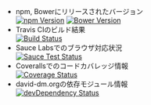 * npm, Bowerにリリースされたバージョン  
  [![npm Version](https://img.shields.io/npm/v/dyframe.svg)](https://www.npmjs.com/package/dyframe)
  [![Bower Version](https://img.shields.io/bower/v/dyframe.svg)](http://bower.io/)
* Travis CIのビルド結果  
  [![Build Status](https://travis-ci.org/htanjo/dyframe.svg?branch=master)](https://travis-ci.org/htanjo/dyframe)
* Sauce Labsでのブラウザ対応状況  
  [![Sauce Test Status](https://saucelabs.com/browser-matrix/dyframe.svg)](https://saucelabs.com/u/dyframe)
* Coverallsでのコードカバレッジ情報  
  [![Coverage Status](https://coveralls.io/repos/htanjo/dyframe/badge.svg?branch=master)](https://coveralls.io/r/htanjo/dyframe?branch=master)
* david-dm.orgの依存モジュール情報  
  [![devDependency Status](https://david-dm.org/htanjo/dyframe/dev-status.svg)](https://david-dm.org/htanjo/dyframe#info=devDependencies)
